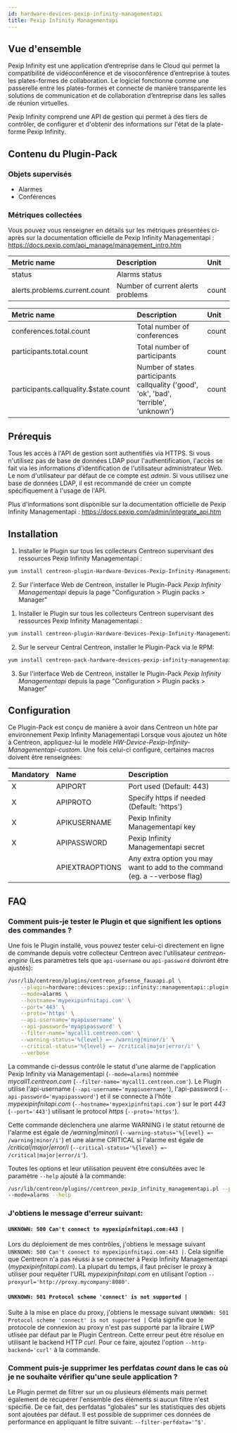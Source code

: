 ```yaml
---
id: hardware-devices-pexip-infinity-managementapi
title: Pexip Infinity Managementapi
---
```


## Vue d'ensemble

Pexip Infinity est une application d’entreprise dans le Cloud qui permet la compatibilité de vidéoconférence et de visoconférence d’entreprise 
à toutes les plates-formes de collaboration. Le logiciel fonctionne comme une passerelle entre les plates-formes et connecte de manière transparente 
les solutions de communication et de collaboration d’entreprise dans les salles de réunion virtuelles.

Pexip Infinity comprend une API de gestion qui permet à des tiers de contrôler, de configurer et d'obtenir des informations sur l'état de la plate-forme Pexip Infinity.

## Contenu du Plugin-Pack

### Objets supervisés

* Alarmes
* Conférences

### Métriques collectées

Vous pouvez vous renseigner en détails sur les métriques présentées ci-après sur la documentation officielle 
de Pexip Infinity Managementapi : https://docs.pexip.com/api_manage/management_intro.htm

<!--DOCUSAURUS_CODE_TABS-->

<!--Alarms-->

| Metric name                                | Description                         | Unit  |
| :----------------------------------------- | :-----------------------------------| :---- | 
| status                                     | Alarms status                       |       |
| alerts.problems.current.count              | Number of  current alerts problems  | count |

<!--Conferences-->

| Metric name                                 | Description                                                                            | Unit  |
| :------------------------------------------ | :------------------------------------------------------------------------------------- | :---- |
| conferences.total.count                     | Total number of conferences                                                            | count |
| participants.total.count                    | Total number of participants                                                           | count |
| participants.callquality.$state.count       | Number of states participants callquality ('good', 'ok', 'bad', 'terrible', 'unknown') | count |

<!--END_DOCUSAURUS_CODE_TABS-->

## Prérequis

Tous les accès à l'API de gestion sont authentifiés via HTTPS.
Si vous n'utilisez pas de base de données LDAP pour l'authentification, l'accès se fait via les informations d'identification de l'utilisateur administrateur Web. 
Le nom d'utilisateur par défaut de ce compte est *admin*.
Si vous utilisez une base de données LDAP, il est recommandé de créer un compte spécifiquement à l'usage de l'API.

Plus d'informations sont disponible sur la documentation officielle de Pexip Infinity Managementapi : https://docs.pexip.com/admin/integrate_api.htm

## Installation

<!--DOCUSAURUS_CODE_TABS-->

<!--Online IMP Licence & IT-100 Editions-->

1. Installer le Plugin sur tous les collecteurs Centreon supervisant des ressources Pexip Infinity Managementapi :

```bash
yum install centreon-plugin-Hardware-Devices-Pexip-Infinity-Managementapi.noarch
```

2. Sur l'interface Web de Centreon, installer le Plugin-Pack *Pexip Infinity Managementapi* depuis la page "Configuration > Plugin packs > Manager"

<!--Offline IMP License-->

1. Installer le Plugin sur tous les collecteurs Centreon supervisant des ressources Pexip Infinity Managementapi :

```bash
yum install centreon-plugin-Hardware-Devices-Pexip-Infinity-Managementapi.noarch
```

2. Sur le serveur Central Centreon, installer le Plugin-Pack via le RPM:

```bash
yum install centreon-pack-hardware-devices-pexip-infinity-managementapi.noarch
```

3. Sur l'interface Web de Centreon, installer le Plugin-Pack *Pexip Infinity Managementapi* depuis la page "Configuration > Plugin packs > Manager"

<!--END_DOCUSAURUS_CODE_TABS-->

## Configuration

Ce Plugin-Pack est conçu de manière à avoir dans Centreon un hôte par environnement Pexip Infinity Managementapi
Lorsque vous ajoutez un hôte à Centreon, appliquez-lui le modèle *HW-Device-Pexip-Infinity-Managementapi-custom*.
Une fois celui-ci configuré, certaines macros doivent être renseignées:

| Mandatory | Name            | Description                                                                |
| :-------- | :-------------- | :------------------------------------------------------------------------- |
| X         | APIPORT         | Port used (Default: 443)                                                   |
| X         | APIPROTO        | Specify https if needed (Default: 'https')                                 |
| X         | APIKUSERNAME    | Pexip Infinity Managementapi key                                           |
| X         | APIPASSWORD     | Pexip Infinity Managementapi secret        	                               |
|           | APIEXTRAOPTIONS | Any extra option you may want to add to the command (eg. a --verbose flag) |

## FAQ

### Comment puis-je tester le Plugin et que signifient les options des commandes ?

Une fois le Plugin installé, vous pouvez tester celui-ci directement en ligne de commande depuis votre collecteur Centreon avec l'utilisateur *centreon-engine*
(Les paramètres tels que ```api-username``` ou ```api-password``` doivront être ajustés):

```bash
/usr/lib/centreon/plugins/centreon_pfsense_fauxapi.pl \
    --plugin=hardware::devices::pexip::infinity::managementapi::plugin \
    --mode=alarms \
    --hostname='mypexipinfnitapi.com' \
    --port='443' \
    --proto='https' \
    --api-username='myapiusername' \
    --api-password='myapipassword' \
    --filter-name='mycall1.centreon.com' \
    --warning-status='%{level} =~ /warning|minor/i' \
    --critical-status='%{level} =~ /critical|major|error/i' \
    --verbose
```

La commande ci-dessus contrôle le statut d'une alarme de l'application Pexip Infinity via Managementapi (```--mode=alarms```) nommée *mycall1.centreon.com* (```--filter-name='mycall1.centreon.com'```). 
Le Plugin utilise l'api-username (```--api-username='myapiusername'```), l'api-password (```--api-password='myapipassword'```)
et il se connecte à l'hôte _mypexipinfnitapi.com_ (```--hostname='mypexipinfnitapi.com'```) sur le port _443_ (```--port='443'```) utilisant le protocol _https_ (```--proto='https'```).

Cette commande déclenchera une alarme WARNING i le statut retourné de l'alarme est égale de */warning|minor/i* (```--warning-status='%{level} =~ /warning|minor/i'```)
et une alarme CRITICAL si l'alarme est égale de */critical|major|error/i* (```--critical-status='%{level} =~ /critical|major|error/i'```).

Toutes les options et leur utilisation peuvent être consultées avec le paramètre ```--help``` ajouté à la commande:

```bash
/usr/lib/centreon/plugins//centreon_pexip_infinity_managementapi.pl --plugin=hardware::devices::pexip::infinity::managementapi::plugin \
--mode=alarms --help
```

### J'obtiens le message d'erreur suivant: 

#### ```UNKNOWN: 500 Can't connect to mypexipinfnitapi.com:443 |```

Lors du déploiement de mes contrôles, j'obtiens le message suivant ```UNKNOWN: 500 Can't connect to mypexipinfnitapi.com:443 |```.
Cela signifie que Centreon n'a pas réussi à se connecter à Pexip Infinity Managementapi (*mypexipinfnitapi.com*).
La plupart du temps, il faut préciser le proxy à utiliser pour requêter l'URL *mypexipinfnitapi.com* en utilisant l'option ```--proxyurl='http://proxy.mycompany:8080'```.

#### ```UNKNOWN: 501 Protocol scheme 'connect' is not supported |``` 

Suite à la mise en place du proxy, j'obtiens le message suivant ```UNKNOWN: 501 Protocol scheme 'connect' is not supported |```
Cela signifie que le protocole de connexion au proxy n'est pas supporté par la libraire *LWP* utlisée par défaut par le Plugin Centreon.
Cette erreur peut être résolue en utilisant le backend HTTP *curl*. Pour ce faire, ajoutez l'option ```--http-backend='curl'``` à la commande.

### Comment puis-je supprimer les perfdatas *count* dans le cas où je ne souhaite vérifier qu'une seule application ?

Le Plugin permet de filtrer sur un ou plusieurs éléments mais permet également de récupérer l'ensemble des éléments si aucun filtre n'est spécifié.
De ce fait, des perfdatas "globales" sur les statistiques des objets sont ajoutées par défaut. Il est possible de supprimer ces données de performance 
en appliquant le filtre suivant: ```--filter-perfdata='^$'```.
